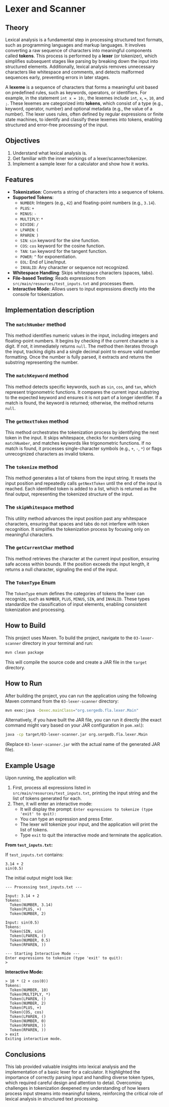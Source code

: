 # Lexer and Scanner

## Theory

Lexical analysis is a fundamental step in processing structured text formats, such as programming languages and markup languages. It involves converting a raw sequence of characters into meaningful components called **tokens**. This process is performed by a **lexer** (or tokenizer), which simplifies subsequent stages like parsing by breaking down the input into structured elements. Additionally, lexical analysis removes unnecessary characters like whitespace and comments, and detects malformed sequences early, preventing errors in later stages.

A **lexeme** is a sequence of characters that forms a meaningful unit based on predefined rules, such as keywords, operators, or identifiers. For example, in the statement `int x = 10;`, the lexemes include `int`, `x`, `=`, `10`, and `;`. These lexemes are categorized into **tokens**, which consist of a type (e.g., keyword, operator, number) and optional metadata (e.g., the value of a number). The lexer uses rules, often defined by regular expressions or finite state machines, to identify and classify these lexemes into tokens, enabling structured and error-free processing of the input.

## Objectives

1. Understand what lexical analysis is.
2. Get familiar with the inner workings of a lexer/scanner/tokenizer.
3. Implement a sample lexer for a calculator and show how it works.

## Features

* **Tokenization**: Converts a string of characters into a sequence of tokens.
* **Supported Tokens**:
  * `NUMBER`: Integers (e.g., `42`) and floating-point numbers (e.g., `3.14`).
  * `PLUS`: `+`
  * `MINUS`: `-`
  * `MULTIPLY`: `*`
  * `DIVIDE`: `/`
  * `LPAREN`: `(`
  * `RPAREN`: `)`
  * `SIN`: `sin` keyword for the sine function.
  * `COS`: `cos` keyword for the cosine function.
  * `TAN`: `tan` keyword for the tangent function.
  * `POWER`: `^` for exponentiation.
  * `EOL`: End of Line/Input.
  * `INVALID`: Any character or sequence not recognized.
* **Whitespace Handling**: Skips whitespace characters (spaces, tabs).
* **File-based Testing**: Reads expressions from `src/main/resources/test_inputs.txt` and processes them.
* **Interactive Mode**: Allows users to input expressions directly into the console for tokenization.

## Implementation description

### The `matchNumber` method

This method identifies numeric values in the input, including integers and floating-point numbers. It begins by checking if the current character is a digit. If not, it immediately returns `null`. The method then iterates through the input, tracking digits and a single decimal point to ensure valid number formatting. Once the number is fully parsed, it extracts and returns the substring representing the number.

### The `matchKeyword` method

This method detects specific keywords, such as `sin`, `cos`, and `tan`, which represent trigonometric functions. It compares the current input substring to the expected keyword and ensures it is not part of a longer identifier. If a match is found, the keyword is returned; otherwise, the method returns `null`.

### The `getNextToken` method

This method orchestrates the tokenization process by identifying the next token in the input. It skips whitespace, checks for numbers using `matchNumber`, and matches keywords like trigonometric functions. If no match is found, it processes single-character symbols (e.g., `+`, `-`, `*`) or flags unrecognized characters as invalid tokens.

### The `tokenize` method

This method generates a list of tokens from the input string. It resets the input position and repeatedly calls `getNextToken` until the end of the input is reached. Each identified token is added to a list, which is returned as the final output, representing the tokenized structure of the input.

### The `skipWhitespace` method

This utility method advances the input position past any whitespace characters, ensuring that spaces and tabs do not interfere with token recognition. It simplifies the tokenization process by focusing only on meaningful characters.

### The `getCurrentChar` method

This method retrieves the character at the current input position, ensuring safe access within bounds. If the position exceeds the input length, it returns a null character, signaling the end of the input.

### The `TokenType` Enum

The `TokenType` enum defines the categories of tokens the lexer can recognize, such as `NUMBER`, `PLUS`, `MINUS`, `SIN`, and `INVALID`. These types standardize the classification of input elements, enabling consistent tokenization and processing.

## How to Build

This project uses Maven. To build the project, navigate to the `03-lexer-scanner` directory in your terminal and run:

```bash
mvn clean package
```

This will compile the source code and create a JAR file in the `target` directory.

## How to Run

After building the project, you can run the application using the following Maven command from the `03-lexer-scanner` directory:

```bash
mvn exec:java -Dexec.mainClass="org.sergedb.fla.lexer.Main"
```

Alternatively, if you have built the JAR file, you can run it directly (the exact command might vary based on your JAR configuration in `pom.xml`):

```bash
java -cp target/03-lexer-scanner.jar org.sergedb.fla.lexer.Main
```

(Replace `03-lexer-scanner.jar` with the actual name of the generated JAR file).

## Example Usage

Upon running, the application will:

1. First, process all expressions listed in `src/main/resources/test_inputs.txt`, printing the input string and the list of tokens generated for each.
2. Then, it will enter an interactive mode:
   * It will display the prompt: `Enter expressions to tokenize (type 'exit' to quit):`
   * You can type an expression and press Enter.
   * The lexer will tokenize your input, and the application will print the list of tokens.
   * Type `exit` to quit the interactive mode and terminate the application.

**From `test_inputs.txt`:**

If `test_inputs.txt` contains:

```plaintext
3.14 + 2
sin(0.5)
```

The initial output might look like:

```text
--- Processing test_inputs.txt ---

Input: 3.14 + 2
Tokens:
  Token(NUMBER, 3.14)
  Token(PLUS, +)
  Token(NUMBER, 2)

Input: sin(0.5)
Tokens:
  Token(SIN, sin)
  Token(LPAREN, ()
  Token(NUMBER, 0.5)
  Token(RPAREN, ))

--- Starting Interactive Mode ---
Enter expressions to tokenize (type 'exit' to quit):
>
```

**Interactive Mode:**

```text
> 10 * (2 + cos(0))
Tokens:
  Token(NUMBER, 10)
  Token(MULTIPLY, *)
  Token(LPAREN, ()
  Token(NUMBER, 2)
  Token(PLUS, +)
  Token(COS, cos)
  Token(LPAREN, ()
  Token(NUMBER, 0)
  Token(RPAREN, ))
  Token(RPAREN, ))
> exit
Exiting interactive mode.
```

## Conclusions

This lab provided valuable insights into lexical analysis and the implementation of a basic lexer for a calculator. It highlighted the importance of correctly parsing input and handling diverse token types, which required careful design and attention to detail. Overcoming challenges in tokenization deepened my understanding of how lexers process input streams into meaningful tokens, reinforcing the critical role of lexical analysis in structured text processing.
